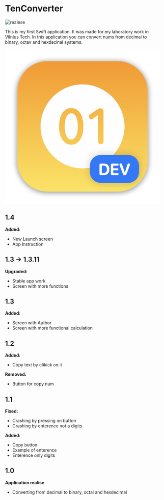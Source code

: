 # TenConverter
![realese](https://img.shields.io/date/1667757600)

This is my first Swift application.
It was made for my laboratory work in Vilnius Tech.
In this application you can convert nums from decimal to binary, octav and hexdecinal systems.

![Image text](https://github.com/GTeasera/TenConverter/blob/main/TenSystemConverter/TenSystemConverter/Assets.xcassets/AppIcon.appiconset/mac512.png)

## 1.4
<b> Added:</b>
- New Launch screen
- App Instruction

## 1.3 → 1.3.11
<b> Upgraded: </b>
- Stable app work
- Screen with more functions

## 1.3
<b> Added: </b>
- Screen with Author
- Screen with more functional calculation

## 1.2
<b> Added:</b>
- Copy text by clikick on it

<b> Removed:</b>
- Button for copy num

## 1.1
<b>Fixed:</b>
- Crashing by pressing on button
- Crashing by enterence not a digits

<b>Added:</b>
- Copy button
- Example of enterence
- Enterence only digits

## 1.0 
<b> Application realise </b>
- Converting from decimal to binary, octal and hexdecimal
